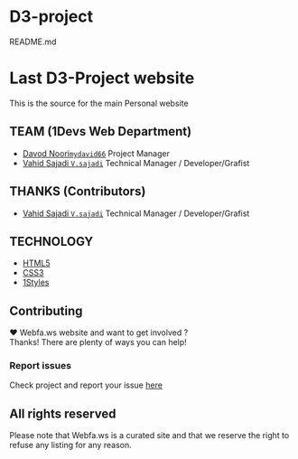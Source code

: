 D3-project
==========
README.md
# Last D3-Project  website
This is the source for the main Personal website

## TEAM (1Devs Web Department)
* [Davod Noori`mydavid66`](https://github.com/mydavid66) Project Manager
* [Vahid Sajadi `V.sajadi`](https://github.com/v.sajadi) Technical Manager / Developer/Grafist

## THANKS (Contributors)
* [Vahid Sajadi `V.sajadi`](https://github.com/v.sajadi) Technical Manager / Developer/Grafist

## TECHNOLOGY
* [HTML5](http://ali.md/wiki/html5)
* [CSS3](http://ali.md/css3ref)
* [1Styles](http://ali.md/1styles)




## Contributing
♥ Webfa.ws website and want to get involved ?  
Thanks! There are plenty of ways you can help!  

### Report issues
Check project and report your issue [here](https://github.com/D3-project)    


## All rights reserved ###
Please note that  Webfa.ws  is a curated site and that we reserve the right to refuse any listing for any reason.  
  


